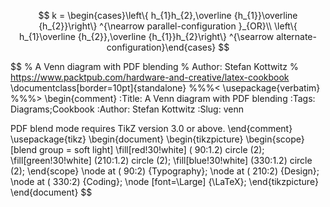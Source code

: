 $$ k = \begin{cases}\left\{ h_{1}h_{2},\overline {h_{1}}\overline {h_{2}}\right\} ^{\nearrow parallel-configuration }_{OR}\\ \left\{ h_{1}\overline {h_{2}},\overline {h_{1}}h_{2}\right\} ^{\searrow alternate-configuration}\end{cases} $$

$$
% A Venn diagram with PDF blending
% Author: Stefan Kottwitz
% https://www.packtpub.com/hardware-and-creative/latex-cookbook
\documentclass[border=10pt]{standalone} 
%%%<
\usepackage{verbatim}
%%%>
\begin{comment}
:Title: A Venn diagram with PDF blending
:Tags: Diagrams;Cookbook
:Author: Stefan Kottwitz
:Slug: venn

PDF blend mode requires TikZ version 3.0 or above.
\end{comment}
\usepackage{tikz}
\begin{document}
\begin{tikzpicture}
  \begin{scope}[blend group = soft light]
    \fill[red!30!white]   ( 90:1.2) circle (2);
    \fill[green!30!white] (210:1.2) circle (2);
    \fill[blue!30!white]  (330:1.2) circle (2);
  \end{scope}
  \node at ( 90:2)    {Typography};
  \node at ( 210:2)   {Design};
  \node at ( 330:2)   {Coding};
  \node [font=\Large] {\LaTeX};
\end{tikzpicture}
\end{document}
$$


